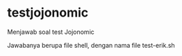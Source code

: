 # testjojonomic

Menjawab soal test Jojonomic

Jawabanya berupa file shell, dengan nama file test-erik.sh
